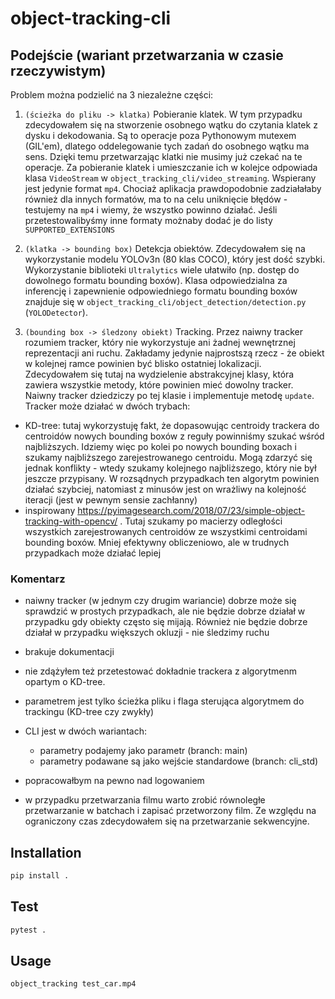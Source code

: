 # object-tracking-cli

## Podejście (wariant przetwarzania w czasie rzeczywistym)
Problem można podzielić na 3 niezależne części:
1. `(ścieżka do pliku -> klatka)` Pobieranie klatek. W tym przypadku zdecydowałem się na stworzenie osobnego wątku do czytania klatek z dysku i dekodowania. Są to operacje poza Pythonowym mutexem (GIL'em), dlatego oddelegowanie tych zadań do osobnego wątku ma sens. Dzięki temu przetwarzając klatki nie musimy już czekać na te operacje. Za pobieranie klatek i umieszczanie ich w kolejce odpowiada klasa `VideoStream` w `object_tracking_cli/video_streaming`. Wspierany jest jedynie format `mp4`. Chociaż aplikacja prawdopodobnie zadziałałaby również dla innych formatów, ma to na celu uniknięcie błędów - testujemy na `mp4` i wiemy, że wszystko powinno działać. Jeśli przetestowalibyśmy inne formaty możnaby dodać je do listy `SUPPORTED_EXTENSIONS`


2. `(klatka -> bounding box)` Detekcja obiektów. Zdecydowałem się na wykorzystanie modelu YOLOv3n (80 klas COCO), który jest dość szybki. Wykorzystanie biblioteki `Ultralytics` wiele ułatwiło (np. dostęp do dowolnego formatu bounding boxów). Klasa odpowiedzialna za inferencję i zapewnienie odpowiedniego formatu bounding boxów znajduje się w `object_tracking_cli/object_detection/detection.py` (`YOLODetector`).

3. `(bounding box -> śledzony obiekt)` Tracking. Przez naiwny tracker rozumiem tracker, który nie wykorzystuje ani żadnej wewnętrznej reprezentacji ani ruchu. Zakładamy jedynie najprostszą rzecz - że obiekt w kolejnej ramce powinien być blisko ostatniej lokalizacji. Zdecydowałem się tutaj na wydzielenie abstrakcyjnej klasy, która zawiera wszystkie metody, które powinien mieć dowolny tracker. Naiwny tracker dziedziczy po tej klasie i implementuje metodę `update`. 
Tracker może działać w dwóch trybach:
- KD-tree: tutaj wykorzystuję fakt, że dopasowując centroidy trackera do centroidów nowych bounding boxów z reguły powinniśmy szukać wśród najbliższych. Idziemy więc po kolei po nowych bounding boxach i szukamy najbliższego zarejestrowanego centroidu. Mogą zdarzyć się jednak konflikty - wtedy szukamy kolejnego najbliższego, który nie był jeszcze przypisany. W rozsądnych przypadkach ten algorytm powinien działać szybciej, natomiast z minusów jest on wrażliwy na kolejność iteracji (jest w pewnym sensie zachłanny)
- inspirowany https://pyimagesearch.com/2018/07/23/simple-object-tracking-with-opencv/ . Tutaj szukamy po macierzy odległości wszystkich zarejestrowanych centroidów ze wszystkimi centroidami bounding boxów. Mniej efektywny obliczeniowo, ale w trudnych przypadkach może działać lepiej

### Komentarz
- naiwny tracker (w jednym czy drugim wariancie) dobrze może się sprawdzić w prostych przypadkach, ale nie będzie dobrze działał w przypadku gdy obiekty często się mijają. Również nie będzie dobrze działał w przypadku większych okluzji - nie śledzimy ruchu

- brakuje dokumentacji
- nie zdążyłem też przetestować dokładnie trackera z algorytmenm opartym o KD-tree.
- parametrem jest tylko ścieżka pliku i flaga sterująca algorytmem do trackingu (KD-tree czy zwykły)
- CLI jest w dwóch wariantach: 
    - parametry podajemy jako parametr (branch: main)
    - parametry podawane są jako wejście standardowe (branch: cli_std)
- popracowałbym na pewno nad logowaniem

- w przypadku przetwarzania filmu warto zrobić równoległe przetwarzanie w batchach i zapisać przetworzony film. Ze względu na ograniczony czas zdecydowałem się na przetwarzanie sekwencyjne.

## Installation
```bash
pip install .
```

## Test
```bash
pytest .
```

## Usage
```bash
object_tracking test_car.mp4
```